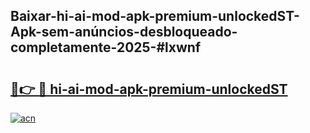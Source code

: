 ## Baixar-hi-ai-mod-apk-premium-unlockedST-Apk-sem-anúncios-desbloqueado-completamente-2025-#lxwnf

# <h2><a href="https://ainizakaria.my?title=hi-ai-mod-apk-premium-unlockedST&ref=22M">🔗👉 🔴 hi-ai-mod-apk-premium-unlockedST</a></h2>

[![acn](https://github.com/user-attachments/assets/0f9c940e-d8b0-45ae-aac7-cd30a18b3e1c)](https://ainizakaria.my?title=hi-ai-mod-apk-premium-unlockedST&ref=22M)

